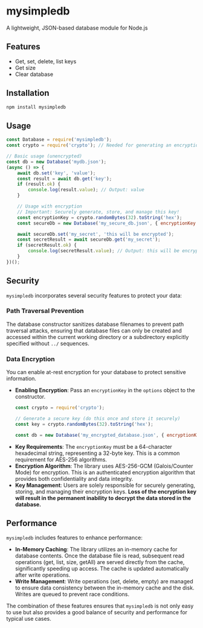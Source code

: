 # mysimpledb

A lightweight, JSON-based database module for Node.js

## Features
* Get, set, delete, list keys
* Get size
* Clear database

## Installation

```bash
npm install mysimpledb
```

## Usage

```javascript
const Database = require('mysimpledb');
const crypto = require('crypto'); // Needed for generating an encryption key

// Basic usage (unencrypted)
const db = new Database('mydb.json');
(async () => {
    await db.set('key', 'value');
    const result = await db.get('key');
    if (result.ok) {
        console.log(result.value); // Output: value
    }

    // Usage with encryption
    // Important: Securely generate, store, and manage this key!
    const encryptionKey = crypto.randomBytes(32).toString('hex'); 
    const secureDb = new Database('my_secure_db.json', { encryptionKey: encryptionKey });

    await secureDb.set('my_secret', 'this will be encrypted');
    const secretResult = await secureDb.get('my_secret');
    if (secretResult.ok) {
        console.log(secretResult.value); // Output: this will be encrypted
    }
})();
```

## Security

`mysimpledb` incorporates several security features to protect your data:

### Path Traversal Prevention
The database constructor sanitizes database filenames to prevent path traversal attacks, ensuring that database files can only be created and accessed within the current working directory or a subdirectory explicitly specified without `../` sequences.

### Data Encryption
You can enable at-rest encryption for your database to protect sensitive information.

*   **Enabling Encryption**: Pass an `encryptionKey` in the `options` object to the constructor.
    ```javascript
    const crypto = require('crypto');
    
    // Generate a secure key (do this once and store it securely)
    const key = crypto.randomBytes(32).toString('hex'); 

    const db = new Database('my_encrypted_database.json', { encryptionKey: key });
    ```
*   **Key Requirements**: The `encryptionKey` must be a 64-character hexadecimal string, representing a 32-byte key. This is a common requirement for AES-256 algorithms.
*   **Encryption Algorithm**: The library uses AES-256-GCM (Galois/Counter Mode) for encryption. This is an authenticated encryption algorithm that provides both confidentiality and data integrity.
*   **Key Management**: Users are solely responsible for securely generating, storing, and managing their encryption keys. **Loss of the encryption key will result in the permanent inability to decrypt the data stored in the database.**

## Performance

`mysimpledb` includes features to enhance performance:

*   **In-Memory Caching**: The library utilizes an in-memory cache for database contents. Once the database file is read, subsequent read operations (get, list, size, getAll) are served directly from the cache, significantly speeding up access. The cache is updated automatically after write operations.
*   **Write Management**: Write operations (set, delete, empty) are managed to ensure data consistency between the in-memory cache and the disk. Writes are queued to prevent race conditions.

The combination of these features ensures that `mysimpledb` is not only easy to use but also provides a good balance of security and performance for typical use cases.
